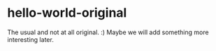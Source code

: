 # hello-world-original
The usual
and not at all original.  :)
Maybe we will add something more interesting later.
